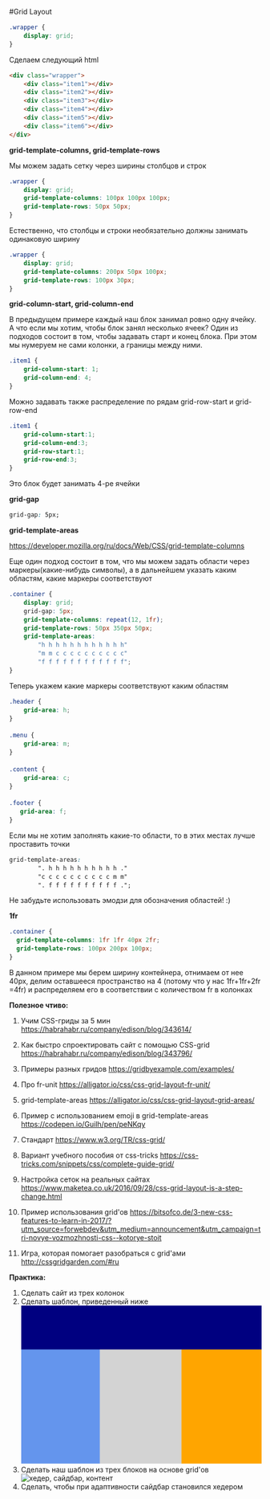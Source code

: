 #Grid Layout

```css
.wrapper {
    display: grid;
}
```

Сделаем следующий html

```html
<div class="wrapper">
    <div class="item1"></div>
    <div class="item2"></div>
    <div class="item3"></div>
    <div class="item4"></div>
    <div class="item5"></div>
    <div class="item6"></div>
</div>
```

**grid-template-columns, grid-template-rows**

Мы можем задать сетку через ширины столбцов и строк

```css
.wrapper {
    display: grid;
    grid-template-columns: 100px 100px 100px;
    grid-template-rows: 50px 50px;
}
```

Естественно, что столбцы и строки необязательно должны занимать одинаковую ширину

```css
.wrapper {
    display: grid;
    grid-template-columns: 200px 50px 100px;
    grid-template-rows: 100px 30px;
}
```

**grid-column-start, grid-column-end**

В предыдущем примере каждый наш блок занимал ровно одну ячейку. А что если мы хотим, чтобы блок занял несколько ячеек? Один из подходов состоит в том, чтобы задавать старт и конец блока. При этом мы нумеруем не сами колонки, а границы между ними. 

```css
.item1 {
    grid-column-start: 1;
    grid-column-end: 4;
}
```

Можно задавать также распределение по рядам grid-row-start и grid-row-end

```css
.item1 {
    grid-column-start:1;
    grid-column-end:3;
    grid-row-start:1;
    grid-row-end:3;
}
```

Это блок будет занимать 4-ре ячейки

**grid-gap**

```css
grid-gap: 5px;
```

**grid-template-areas**

https://developer.mozilla.org/ru/docs/Web/CSS/grid-template-columns

Еще один подход состоит в том, что мы можем задать области через маркеры(какие-нибудь символы), а в дальнейшем указать каким областям, какие маркеры соответствуют

```css
.container {
    display: grid;
    grid-gap: 5px;    
    grid-template-columns: repeat(12, 1fr);
    grid-template-rows: 50px 350px 50px;
    grid-template-areas:
        "h h h h h h h h h h h h"
        "m m c c c c c c c c c c"
        "f f f f f f f f f f f f";
}
```

Теперь укажем какие маркеры соответствуют каким областям

```css
.header {
    grid-area: h;
}

.menu {
    grid-area: m;
}

.content {
    grid-area: c;
}

.footer {
   grid-area: f;
}
```

Если мы не хотим заполнять какие-то области, то в этих местах лучше проставить точки

```css
grid-template-areas:
        ". h h h h h h h h h h ."
        "c c c c c c c c c c m m"
        ". f f f f f f f f f f .";

```


Не забудьте использовать эмодзи для обозначения областей! :)

**1fr**

```css
.container {
  grid-template-columns: 1fr 1fr 40px 2fr;
  grid-template-rows: 100px 200px 100px;
}
```

В данном примере мы берем ширину контейнера, отнимаем от нее 40px, делим оставшееся пространство на 4 (потому что у нас 1fr+1fr+2fr =4fr) и распределяем его в соответствии с количеством fr в колонках


**Полезное чтиво:**

1. Учим CSS-гриды за 5 мин
https://habrahabr.ru/company/edison/blog/343614/

2. Как быстро спроектировать сайт с помощью CSS-grid
https://habrahabr.ru/company/edison/blog/343796/

3. Примеры разных гридов
https://gridbyexample.com/examples/

4. Про fr-unit
https://alligator.io/css/css-grid-layout-fr-unit/

5. grid-template-areas
https://alligator.io/css/css-grid-layout-grid-areas/

6. Пример с использованием emoji в  grid-template-areas 
https://codepen.io/Guilh/pen/peNKqy

7. Стандарт
https://www.w3.org/TR/css-grid/

8. Вариант учебного пособия от css-tricks
https://css-tricks.com/snippets/css/complete-guide-grid/

9. Настройка сеток на реальных сайтах
https://www.maketea.co.uk/2016/09/28/css-grid-layout-is-a-step-change.html

10. Пример использования grid'ов
https://bitsofco.de/3-new-css-features-to-learn-in-2017/?utm_source=forwebdev&utm_medium=announcement&utm_campaign=tri-novye-vozmozhnosti-css--kotorye-stoit

11. Игра, которая помогает разобраться с grid'ами
http://cssgridgarden.com/#ru

**Практика:**

1. Сделать сайт из трех колонок
2. Сделать шаблон, приведенный ниже
![хедер и три колонки](pics/layouts/three_columns.svg)
3. Сделать наш шаблон из трех блоков на основе grid'ов  
![хедер, сайдбар, контент](pics/02_inline_and_block_elements/sidebar_content_menu.gif)
4. Сделать, чтобы при адаптивности сайдбар становился хедером

